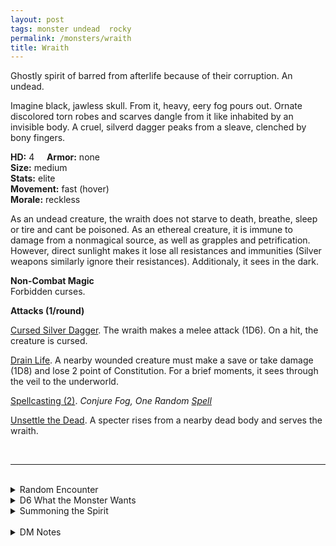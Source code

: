 ```yaml
---
layout: post
tags: monster undead  rocky
permalink: /monsters/wraith
title: Wraith
---
```


Ghostly spirit of barred from afterlife because of their corruption. An undead.

Imagine black, jawless skull. From it, heavy, eery fog pours out. Ornate discolored torn robes and scarves dangle from it like inhabited by an invisible body. A cruel, silverd dagger peaks from a sleave, clenched by bony fingers.

**HD:** 4  &nbsp; &nbsp;  **Armor:** none <br>
**Size:** medium <br>
**Stats:** elite <br>
**Movement:** fast (hover) <br>
**Morale:** reckless <br>

As an undead creature, the wraith does not starve to death, breathe, sleep or tire and cant be poisoned. As an ethereal creature, it is immune to damage from a nonmagical source, as well as grapples and petrification. However, direct sunlight makes it lose all resistances and immunities (Silver weapons similarly ignore their resistances). Additionaly, it sees in the dark.

**Non-Combat Magic** <br>
Forbidden curses.

**Attacks (1/round)**

<ins>Cursed Silver Dagger</ins>. The wraith makes a melee attack (1D6). On a hit, the creature is cursed.

<ins>Drain Life</ins>. A nearby wounded creature must make a save or take damage (1D8) and lose 2 point of Constitution. For a brief moments, it sees through the veil to the underworld.

<ins>Spellcasting (2)</ins>. *Conjure Fog, One Random [Spell](https://saltygoo.github.io/list/spells)*

<ins>Unsettle the Dead</ins>. A specter rises from a nearby dead body and serves the wraith.
 
<br>

---

<br> 

<details markdown="1">
<summary>Random Encounter</summary>

1. **Monster:** 1 wraith & 1D6 specters
1. **Lair:** The cursed tomb of a disgraced hero, filled with 1D4 treasures, 1D4 of which are cursed. <br>	&nbsp; OR <br>	**Omen:** All lights are snuffed by a cold wind.
1. **Spoor:** A dead body, murdered in cold blood. Has 1 valuable thing on it. Will rise as a specter in 1D4 minutes.
1. **Tracks:** Where the bone-chilling wind goes.
1. **Trace:** [rumor] Tales of a cursed artefact of power, once held by the kings of old.
1. **Trace:** Temperature colder than normal.
</details>

<details markdown="1">
<summary>D6 What the Monster Wants</summary>

1. Retrieve a powerful artefact which would allow it or its master to rule the world.
1. Is mad, haunting its crypt, babbling about enemies that are long dead.
1. Murder, as all life is an insult. Each moonless night.
1. Claim a castle or a keep for itself.
1. Pursue its forbidden, dangerous studies. Recreate its decadant life with a court of specters.
1. Train an apprentice in the dark arts, so it can achieve what it couldnt in life. 


</details>

<details markdown="1">
<summary>Summoning the Spirit</summary>

If you know the spell [Occult Consultation](https://saltygoo.github.io/2020/11/13/occult-consultation/), you can alter it in such way for a minimum of 4 Spell Dices:

**Summon Wraith** <br>
R: Touch D: Sigil

When you cast this spell, you must name an humanoid who died evil and corrupted and claimed some sort of power during its lifetime. It appears before you in a cloud of drak smoke, hostile and ready to kill you, but will submit if you own a [great treasure](https://saltygoo.github.io/2020/11/10/extra-rules/#treasures) that belonged to it in its life. If you were ever to lose the treasure, the wraith would disapear and drag you to the underworld with it.
</details>

<br> 

<details markdown="1">
<summary>DM Notes</summary>
DnD's [wraith](http://adnd.geoshitties.installgentoo.com/mm/wraith.html) is not much more than a glorified specter, and does not translate much into the amazingness that are Tolkien's. I also really love the version (and illustration!) found in Michael Prescott's [Trilemma Adventure Bestiary](https://www.drivethrurpg.com/product/315827/Trilemma-Adventures-Bestiary-B-X). Now wraiths can wield cursed weapons and cast spells if you want.
</details>
